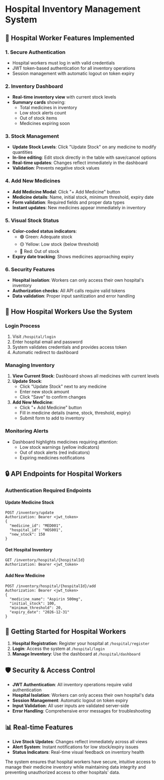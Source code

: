 # Hospital Inventory Management System

## 🏥 Hospital Worker Features Implemented

### 1. **Secure Authentication**

- Hospital workers must log in with valid credentials
- JWT token-based authentication for all inventory operations
- Session management with automatic logout on token expiry

### 2. **Inventory Dashboard**

- **Real-time inventory view** with current stock levels
- **Summary cards** showing:
  - Total medicines in inventory
  - Low stock alerts count
  - Out of stock items
  - Medicines expiring soon

### 3. **Stock Management**

- **Update Stock Levels**: Click "Update Stock" on any medicine to modify quantities
- **In-line editing**: Edit stock directly in the table with save/cancel options
- **Real-time updates**: Changes reflect immediately in the dashboard
- **Validation**: Prevents negative stock values

### 4. **Add New Medicines**

- **Add Medicine Modal**: Click "+ Add Medicine" button
- **Medicine details**: Name, initial stock, minimum threshold, expiry date
- **Form validation**: Required fields and proper data types
- **Instant updates**: New medicines appear immediately in inventory

### 5. **Visual Stock Status**

- **Color-coded status indicators**:
  - 🟢 Green: Adequate stock
  - 🟡 Yellow: Low stock (below threshold)
  - 🔴 Red: Out of stock
- **Expiry date tracking**: Shows medicines approaching expiry

### 6. **Security Features**

- **Hospital isolation**: Workers can only access their own hospital's inventory
- **Authorization checks**: All API calls require valid tokens
- **Data validation**: Proper input sanitization and error handling

## 📱 How Hospital Workers Use the System

### **Login Process**

1. Visit `/hospital/login`
2. Enter hospital email and password
3. System validates credentials and provides access token
4. Automatic redirect to dashboard

### **Managing Inventory**

1. **View Current Stock**: Dashboard shows all medicines with current levels
2. **Update Stock**:
   - Click "Update Stock" next to any medicine
   - Enter new stock amount
   - Click "Save" to confirm changes
3. **Add New Medicine**:
   - Click "+ Add Medicine" button
   - Fill in medicine details (name, stock, threshold, expiry)
   - Submit form to add to inventory

### **Monitoring Alerts**

- Dashboard highlights medicines requiring attention:
  - Low stock warnings (yellow indicators)
  - Out of stock alerts (red indicators)
  - Expiring medicines notifications

## 🔒 API Endpoints for Hospital Workers

### **Authentication Required Endpoints**

#### Update Medicine Stock

```
POST /inventory/update
Authorization: Bearer <jwt_token>
{
  "medicine_id": "MED001",
  "hospital_id": "HOS001",
  "new_stock": 150
}
```

#### Get Hospital Inventory

```
GET /inventory/hospital/{hospitalId}
Authorization: Bearer <jwt_token>
```

#### Add New Medicine

```
POST /inventory/hospital/{hospitalId}/add
Authorization: Bearer <jwt_token>
{
  "medicine_name": "Aspirin 500mg",
  "initial_stock": 100,
  "minimum_threshold": 20,
  "expiry_date": "2026-12-31"
}
```

## 🚀 Getting Started for Hospital Workers

1. **Hospital Registration**: Register your hospital at `/hospital/register`
2. **Login**: Access the system at `/hospital/login`
3. **Manage Inventory**: Use the dashboard at `/hospital/dashboard`

## 🛡️ Security & Access Control

- **JWT Authentication**: All inventory operations require valid authentication
- **Hospital Isolation**: Workers can only access their own hospital's data
- **Session Management**: Automatic logout on token expiry
- **Input Validation**: All user inputs are validated server-side
- **Error Handling**: Comprehensive error messages for troubleshooting

## 📊 Real-time Features

- **Live Stock Updates**: Changes reflect immediately across all views
- **Alert System**: Instant notifications for low stock/expiry issues
- **Status Indicators**: Real-time visual feedback on inventory health

The system ensures that hospital workers have secure, intuitive access to manage their medicine inventory while maintaining data integrity and preventing unauthorized access to other hospitals' data.
